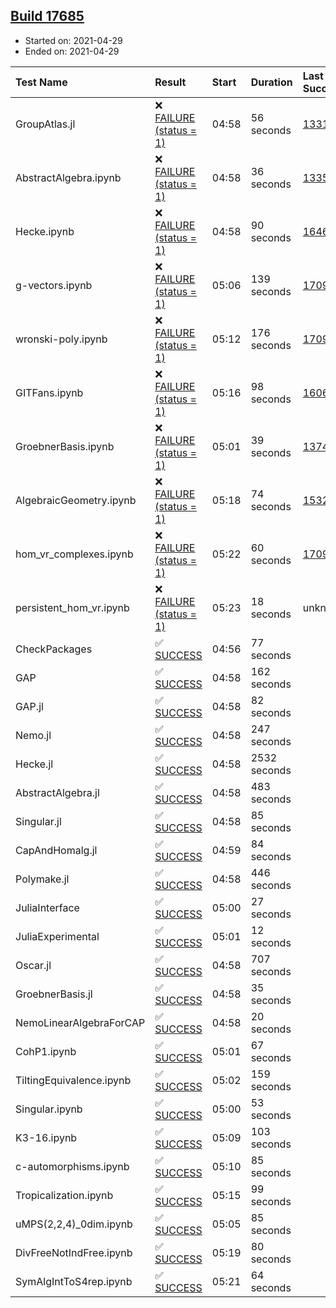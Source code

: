 ## [Build 17685](https://oscarci.mathematik.uni-kl.de/job/oscar/17685/)

* Started on: 2021-04-29
* Ended on: 2021-04-29

| Test Name    | Result | Start | Duration | Last Success | First Failure |
|:-------------|:-------|:------|:---------|:-------------|:--------------|
| GroupAtlas.jl | ❌ [FAILURE (status = 1)](https://oscarci.mathematik.uni-kl.de/job/oscar/17685/artifact/logs/build-17685/GroupAtlas.jl.log) | 04:58 | 56 seconds | [13311](https://oscarci.mathematik.uni-kl.de/job/oscar/13311/) | [13312](https://oscarci.mathematik.uni-kl.de/job/oscar/13312/) |
| AbstractAlgebra.ipynb | ❌ [FAILURE (status = 1)](https://oscarci.mathematik.uni-kl.de/job/oscar/17685/artifact/logs/build-17685/AbstractAlgebra.ipynb.log) | 04:58 | 36 seconds | [13355](https://oscarci.mathematik.uni-kl.de/job/oscar/13355/) | [13356](https://oscarci.mathematik.uni-kl.de/job/oscar/13356/) |
| Hecke.ipynb | ❌ [FAILURE (status = 1)](https://oscarci.mathematik.uni-kl.de/job/oscar/17685/artifact/logs/build-17685/Hecke.ipynb.log) | 04:58 | 90 seconds | [16463](https://oscarci.mathematik.uni-kl.de/job/oscar/16463/) | [16464](https://oscarci.mathematik.uni-kl.de/job/oscar/16464/) |
| g-vectors.ipynb | ❌ [FAILURE (status = 1)](https://oscarci.mathematik.uni-kl.de/job/oscar/17685/artifact/logs/build-17685/g-vectors.ipynb.log) | 05:06 | 139 seconds | [17099](https://oscarci.mathematik.uni-kl.de/job/oscar/17099/) | [17100](https://oscarci.mathematik.uni-kl.de/job/oscar/17100/) |
| wronski-poly.ipynb | ❌ [FAILURE (status = 1)](https://oscarci.mathematik.uni-kl.de/job/oscar/17685/artifact/logs/build-17685/wronski-poly.ipynb.log) | 05:12 | 176 seconds | [17098](https://oscarci.mathematik.uni-kl.de/job/oscar/17098/) | [17099](https://oscarci.mathematik.uni-kl.de/job/oscar/17099/) |
| GITFans.ipynb | ❌ [FAILURE (status = 1)](https://oscarci.mathematik.uni-kl.de/job/oscar/17685/artifact/logs/build-17685/GITFans.ipynb.log) | 05:16 | 98 seconds | [16068](https://oscarci.mathematik.uni-kl.de/job/oscar/16068/) | [16069](https://oscarci.mathematik.uni-kl.de/job/oscar/16069/) |
| GroebnerBasis.ipynb | ❌ [FAILURE (status = 1)](https://oscarci.mathematik.uni-kl.de/job/oscar/17685/artifact/logs/build-17685/GroebnerBasis.ipynb.log) | 05:01 | 39 seconds | [13748](https://oscarci.mathematik.uni-kl.de/job/oscar/13748/) | [13749](https://oscarci.mathematik.uni-kl.de/job/oscar/13749/) |
| AlgebraicGeometry.ipynb | ❌ [FAILURE (status = 1)](https://oscarci.mathematik.uni-kl.de/job/oscar/17685/artifact/logs/build-17685/AlgebraicGeometry.ipynb.log) | 05:18 | 74 seconds | [15322](https://oscarci.mathematik.uni-kl.de/job/oscar/15322/) | [15323](https://oscarci.mathematik.uni-kl.de/job/oscar/15323/) |
| hom_vr_complexes.ipynb | ❌ [FAILURE (status = 1)](https://oscarci.mathematik.uni-kl.de/job/oscar/17685/artifact/logs/build-17685/hom_vr_complexes.ipynb.log) | 05:22 | 60 seconds | [17099](https://oscarci.mathematik.uni-kl.de/job/oscar/17099/) | [17100](https://oscarci.mathematik.uni-kl.de/job/oscar/17100/) |
| persistent_hom_vr.ipynb | ❌ [FAILURE (status = 1)](https://oscarci.mathematik.uni-kl.de/job/oscar/17685/artifact/logs/build-17685/persistent_hom_vr.ipynb.log) | 05:23 | 18 seconds | unknown | unknown |
| CheckPackages | ✅ [SUCCESS](https://oscarci.mathematik.uni-kl.de/job/oscar/17685/artifact/logs/build-17685/CheckPackages.log) | 04:56 | 77 seconds |  |  |
| GAP | ✅ [SUCCESS](https://oscarci.mathematik.uni-kl.de/job/oscar/17685/artifact/logs/build-17685/GAP.log) | 04:58 | 162 seconds |  |  |
| GAP.jl | ✅ [SUCCESS](https://oscarci.mathematik.uni-kl.de/job/oscar/17685/artifact/logs/build-17685/GAP.jl.log) | 04:58 | 82 seconds |  |  |
| Nemo.jl | ✅ [SUCCESS](https://oscarci.mathematik.uni-kl.de/job/oscar/17685/artifact/logs/build-17685/Nemo.jl.log) | 04:58 | 247 seconds |  |  |
| Hecke.jl | ✅ [SUCCESS](https://oscarci.mathematik.uni-kl.de/job/oscar/17685/artifact/logs/build-17685/Hecke.jl.log) | 04:58 | 2532 seconds |  |  |
| AbstractAlgebra.jl | ✅ [SUCCESS](https://oscarci.mathematik.uni-kl.de/job/oscar/17685/artifact/logs/build-17685/AbstractAlgebra.jl.log) | 04:58 | 483 seconds |  |  |
| Singular.jl | ✅ [SUCCESS](https://oscarci.mathematik.uni-kl.de/job/oscar/17685/artifact/logs/build-17685/Singular.jl.log) | 04:58 | 85 seconds |  |  |
| CapAndHomalg.jl | ✅ [SUCCESS](https://oscarci.mathematik.uni-kl.de/job/oscar/17685/artifact/logs/build-17685/CapAndHomalg.jl.log) | 04:59 | 84 seconds |  |  |
| Polymake.jl | ✅ [SUCCESS](https://oscarci.mathematik.uni-kl.de/job/oscar/17685/artifact/logs/build-17685/Polymake.jl.log) | 04:58 | 446 seconds |  |  |
| JuliaInterface | ✅ [SUCCESS](https://oscarci.mathematik.uni-kl.de/job/oscar/17685/artifact/logs/build-17685/JuliaInterface.log) | 05:00 | 27 seconds |  |  |
| JuliaExperimental | ✅ [SUCCESS](https://oscarci.mathematik.uni-kl.de/job/oscar/17685/artifact/logs/build-17685/JuliaExperimental.log) | 05:01 | 12 seconds |  |  |
| Oscar.jl | ✅ [SUCCESS](https://oscarci.mathematik.uni-kl.de/job/oscar/17685/artifact/logs/build-17685/Oscar.jl.log) | 04:58 | 707 seconds |  |  |
| GroebnerBasis.jl | ✅ [SUCCESS](https://oscarci.mathematik.uni-kl.de/job/oscar/17685/artifact/logs/build-17685/GroebnerBasis.jl.log) | 04:58 | 35 seconds |  |  |
| NemoLinearAlgebraForCAP | ✅ [SUCCESS](https://oscarci.mathematik.uni-kl.de/job/oscar/17685/artifact/logs/build-17685/NemoLinearAlgebraForCAP.log) | 04:58 | 20 seconds |  |  |
| CohP1.ipynb | ✅ [SUCCESS](https://oscarci.mathematik.uni-kl.de/job/oscar/17685/artifact/logs/build-17685/CohP1.ipynb.log) | 05:01 | 67 seconds |  |  |
| TiltingEquivalence.ipynb | ✅ [SUCCESS](https://oscarci.mathematik.uni-kl.de/job/oscar/17685/artifact/logs/build-17685/TiltingEquivalence.ipynb.log) | 05:02 | 159 seconds |  |  |
| Singular.ipynb | ✅ [SUCCESS](https://oscarci.mathematik.uni-kl.de/job/oscar/17685/artifact/logs/build-17685/Singular.ipynb.log) | 05:00 | 53 seconds |  |  |
| K3-16.ipynb | ✅ [SUCCESS](https://oscarci.mathematik.uni-kl.de/job/oscar/17685/artifact/logs/build-17685/K3-16.ipynb.log) | 05:09 | 103 seconds |  |  |
| c-automorphisms.ipynb | ✅ [SUCCESS](https://oscarci.mathematik.uni-kl.de/job/oscar/17685/artifact/logs/build-17685/c-automorphisms.ipynb.log) | 05:10 | 85 seconds |  |  |
| Tropicalization.ipynb | ✅ [SUCCESS](https://oscarci.mathematik.uni-kl.de/job/oscar/17685/artifact/logs/build-17685/Tropicalization.ipynb.log) | 05:15 | 99 seconds |  |  |
| uMPS(2,2,4)_0dim.ipynb | ✅ [SUCCESS](https://oscarci.mathematik.uni-kl.de/job/oscar/17685/artifact/logs/build-17685/uMPS-2-2-4-_0dim.ipynb.log) | 05:05 | 85 seconds |  |  |
| DivFreeNotIndFree.ipynb | ✅ [SUCCESS](https://oscarci.mathematik.uni-kl.de/job/oscar/17685/artifact/logs/build-17685/DivFreeNotIndFree.ipynb.log) | 05:19 | 80 seconds |  |  |
| SymAlgIntToS4rep.ipynb | ✅ [SUCCESS](https://oscarci.mathematik.uni-kl.de/job/oscar/17685/artifact/logs/build-17685/SymAlgIntToS4rep.ipynb.log) | 05:21 | 64 seconds |  |  |
